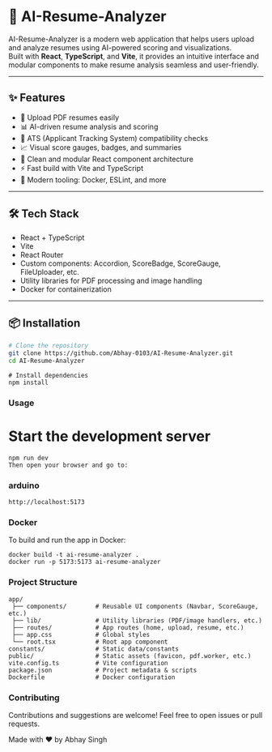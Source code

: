 # 📄 AI-Resume-Analyzer

AI-Resume-Analyzer is a modern web application that helps users upload and analyze resumes using AI-powered scoring and visualizations.  
Built with **React**, **TypeScript**, and **Vite**, it provides an intuitive interface and modular components to make resume analysis seamless and user-friendly.

---

## ✨ Features

- 📂 Upload PDF resumes easily
- 📊 AI-driven resume analysis and scoring
- 🧠 ATS (Applicant Tracking System) compatibility checks
- 📈 Visual score gauges, badges, and summaries
- 🧩 Clean and modular React component architecture
- ⚡ Fast build with Vite and TypeScript
- 🧰 Modern tooling: Docker, ESLint, and more

---

## 🛠️ Tech Stack

- React + TypeScript
- Vite
- React Router
- Custom components: Accordion, ScoreBadge, ScoreGauge, FileUploader, etc.
- Utility libraries for PDF processing and image handling
- Docker for containerization

---

## 📦 Installation

```bash
# Clone the repository
git clone https://github.com/Abhay-0103/AI-Resume-Analyzer.git
cd AI-Resume-Analyzer
```

```
# Install dependencies
npm install
```

### Usage
# Start the development server
```
npm run dev
Then open your browser and go to:
```

### arduino
```
http://localhost:5173
```

### Docker
To build and run the app in Docker:
```
docker build -t ai-resume-analyzer .
docker run -p 5173:5173 ai-resume-analyzer
```

### Project Structure
```
app/
 ├── components/        # Reusable UI components (Navbar, ScoreGauge, etc.)
 ├── lib/               # Utility libraries (PDF/image handlers, etc.)
 ├── routes/            # App routes (home, upload, resume, etc.)
 ├── app.css            # Global styles
 └── root.tsx           # Root app component
constants/              # Static data/constants
public/                 # Static assets (favicon, pdf.worker, etc.)
vite.config.ts          # Vite configuration
package.json            # Project metadata & scripts
Dockerfile              # Docker configuration
```

### Contributing
Contributions and suggestions are welcome!
Feel free to open issues or pull requests.


Made with ❤️ by Abhay Singh
